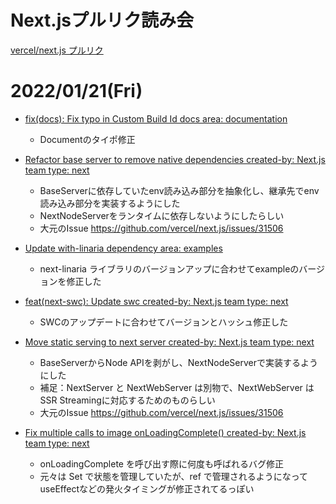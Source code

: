 # Next.jsプルリク読み会
[vercel/next.js プルリク](https://github.com/vercel/next.js/pulls?q=is%3Apr+is%3Amerged)


# 2022/01/21(Fri)
- [fix(docs): Fix typo in Custom Build Id docs  area: documentation](https://github.com/vercel/next.js/pull/33515)
    - Documentのタイポ修正

- [Refactor base server to remove native dependencies  created-by: Next.js team type: next](https://github.com/vercel/next.js/pull/33499)
    - BaseServerに依存していたenv読み込み部分を抽象化し、継承先でenv読み込み部分を実装するようにした
    - NextNodeServerをランタイムに依存しないようにしたらしい
    - 大元のIssue https://github.com/vercel/next.js/issues/31506

- [Update with-linaria dependency  area: examples](https://github.com/vercel/next.js/pull/33487)
    - next-linaria ライブラリのバージョンアップに合わせてexampleのバージョンを修正した

- [feat(next-swc): Update swc  created-by: Next.js team type: next](https://github.com/vercel/next.js/pull/33485)
    - SWCのアップデートに合わせてバージョンとハッシュ修正した
    
- [Move static serving to next server  created-by: Next.js team type: next](https://github.com/vercel/next.js/pull/33475/files)
    - BaseServerからNode APIを剥がし、NextNodeServerで実装するようにした
    - 補足：NextServer と NextWebServer は別物で、NextWebServer は SSR Streamingに対応するためのものらしい
    - 大元のIssue https://github.com/vercel/next.js/issues/31506
    
- [Fix multiple calls to image onLoadingComplete()  created-by: Next.js team type: next](https://github.com/vercel/next.js/pull/33474)
    - onLoadingComplete を呼び出す際に何度も呼ばれるバグ修正
    - 元々は Set で状態を管理していたが、ref で管理されるようになってuseEffectなどの発火タイミングが修正されてるっぽい


